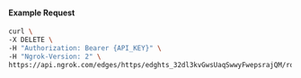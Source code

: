 <!-- Code generated for API Clients. DO NOT EDIT. -->

#### Example Request

```bash
curl \
-X DELETE \
-H "Authorization: Bearer {API_KEY}" \
-H "Ngrok-Version: 2" \
https://api.ngrok.com/edges/https/edghts_32dl3kvGwsUaqSwwyFwepsrajQM/routes/edghtsrt_32dl3kGCWViE2WJ8nOq4TFzGyly/oauth
```
